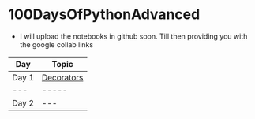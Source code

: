# 100DaysOfPythonAdvanced

- I will upload the notebooks in github soon. Till then providing you with the google collab links


| Day | Topic |
| --- | ----- |
| Day 1 | [Decorators](https://colab.research.google.com/drive/1Bcemnn7S_tXSDDptFvAWKfH9VTre6tLh?usp=sharing)|
| --- | ----- |
| Day 2 | --- | [Generators](https://colab.research.google.com/drive/1wp1xxDOiCU0e7r78sPXHj0s25d1lnRKB?usp=sharing)|
